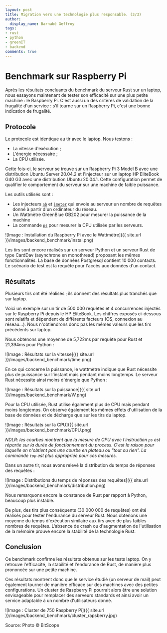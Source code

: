 ```yaml
---
layout: post
title: Migration vers une technologie plus responsable. (3/3)
author:
  display_name: Barnabé Geffroy
tags:
- rust
- python
- greenIT
- backend
comments: true
---
```



# Benchmark sur Raspberry Pi

Après les résultats concluants du benchmark du serveur Rust sur un laptop, nous essayons maintenant de tester son efficacité sur une plus petite machine : le Raspberry Pi. C'est aussi un des critères de validation de la frugalité d'un service : s'il tourne sur un Raspberry Pi, c'est une bonne indication de frugalité.

## Protocole

Le protocole est identique au tir avec le laptop. Nous testons :
* La vitesse d'exécution ;
* L'énergie nécessaire ;
* La CPU utilisée.

Cette fois-ci, le serveur se trouve sur un Raspberry Pi 3 Model B avec une distribution Ubuntu Server 20.04.2 et l'injecteur sur un laptop HP EliteBook G40 G3 avec une distribution Ubuntu 20.04.1. Cette configuration permet de qualifier le comportement du serveur sur une machine de faible puissance.

Les outils utilisés sont :

* Les injecteurs [`ab`](https://httpd.apache.org/docs/2.4/fr/programs/ab.HTTP) et [`jmeter`](https://jmeter.apache.org/) qui envoie au serveur un nombre de requêtes donné à partir d'un ordinateur du réseau.
* Un Wattmètre GreenBlue GB202 pour mesurer la puissance de la machine
* La commande [`ps`](https://man7.org/linux/man-pages/man1/ps.1.HTTP) pour mesurer la CPU utilisée par les serveurs.

![Image : Installation du Raspberry Pi avec le Wattmètre]({{ site.url }}/images/backend_benchmark/instal.png)

Les tirs sont encore réalisés sur un serveur Python et un serveur Rust de type CardDav (asynchrone en monothread) proposant les mêmes fonctionnalités. La base de données Postgresql contient 10 000 contacts. Le scénario de test est la requête pour l'accès aux données d'un contact.

## Résultats

Plusieurs tirs ont été réalisés ; ils donnent des résultats plus tranchés que sur laptop.

Voici un exemple sur un tir de 500 000 requêtes et 4 concurrences injectés sur le Raspberry Pi depuis le HP EliteBook. Les chiffres exposés ci-dessous sont relatifs et dépendent de différents facteurs (OS, connexion au réseau...). Nous n'obtiendrons donc pas les mêmes valeurs que les tirs précédents sur laptop.

Nous obtenons une moyenne de 5,722ms par requête pour Rust et 21,394ms pour Python :

![Image : Résultats sur la vitesse]({{ site.url }}/images/backend_benchmark/time.png)

En ce qui concerne la puissance, le wattmètre indique que Rust nécessite plus de puissance sur l'instant mais pendant moins longtemps. Le serveur Rust nécessite ainsi moins d'énergie que Python :

![Image : Résultats sur la puissance]({{ site.url }}/images/backend_benchmark/W.png)

Pour la CPU utilisée, Rust utilise également plus de CPU mais pendant moins longtemps. On observe également les mêmes effets d'utilisation de la base de données et de décharge que sur les tirs du laptop.

![Image : Résultats sur la CPU]({{ site.url }}/images/backend_benchmark/CPU.png)

*NDLR: les courbes montrent que la mesure de CPU avec l'instruction `ps` est répartie sur la durée de fonctionnement du process. C'est la raison pour laquelle on n'obtient pas une courbe en plateau ou "tout ou rien". La commande `top` est plus appropriée pour ces mesures.*

Dans un autre tir, nous avons relevé la distribution du temps de réponses des requêtes :

![Image : Distributions du temps de réponses des requêtes]({{ site.url }}/images/backend_benchmark/distribution.png)

Nous remarquons encore la constance de Rust par rapport à Python, beaucoup plus instable.

De plus, des tirs plus conséquents (30 000 000 de requêtes) ont été réalisés pour tester l'endurance du serveur Rust. Nous obtenons une moyenne du temps d'exécution similaire aux tirs avec de plus faibles nombres de requêtes. L'absence de crash ou d'augmentation de l'utilisation de la mémoire prouve encore la stabilité de la technologie Rust.


## Conclusion

Ce benchmark confirme les résultats obtenus sur les tests laptop. On y retrouve l'efficacité, la stabilité et l'endurance de Rust, de manière plus prononcée sur une petite machine.

Ces résultats montrent donc que le service étudié (un serveur de mail) peut également tourner de manière efficace sur des machines avec des petites configurations. Un cluster de Raspberry Pi pourrait alors être une solution envisageable pour remplacer des serveurs standards et ainsi avoir un service adaptable à un nombre d'utilisateurs donné.

![Image : Cluster de 750 Raspberry Pi]({{ site.url }}/images/backend_benchmark/cluster_rapsberry.jpg)

Source: Photo © BitScope
